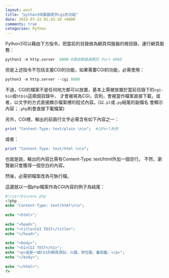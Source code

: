 ```yaml
---
layout: post
title: "python3伺服器提供cgi的功能"
date: 2015-07-22 01:43:10 +0800
comments: true
categories: Python
---
```

Python3可以藉由下方指令，把當前的目錄做為網頁伺服器的根目錄，運行網頁服務：

``` python
python3 -m http.server  8000 #開啟網路服務於 Port 8000
```

但是上述指令不包括支援CGI的功能，如果需要CGI的功能，必需使用：

``` python
python3 -m http.server --cgi 8000 
```
<!-- more -->

不過，CGI的檔案不是任何地方都可以放置，基本上需被放置於當前目錄下的<code>cgi-bin</code>或<code>htbin</code>這兩個目錄中， 才會被視為CGI，否則，會被當作檔案直接下載，或者，以文字的方式直接顯示檔案裡的程式內容。(以<code>.pl</code>或<code>.py</code>結尾的副檔名 會顯示內容；<code>.php</code>則會直接下載檔案)

另外，CGI裡，輸出的前兩行文字必需含有如下內容之一：

``` perl
print "Content-Type: text/plain \n\n";  #以Perl為例
```

或者：

``` perl
print "Content-Type: text/html \n\n";
```

也就是說，輸出的內容比需有Content-Type: text/html外加一個空行。 不然，瀏覽器只會獲得一個空白的內容。

然後，必需把檔案改為可執行檔。

這邊就以一個php檔案作為CGI內容的例子為結尾：

``` php
#!/usr/bin/env php
<?php
echo "Content-Type: text/html\n\n";
 
echo "<html>";
 
echo "<head>";
echo "<title>CGI TEST</title>";
echo "</head>";
 
echo "<body>";
echo "<h1>CGI TEST</h1>";
echo "<p>這是一個CGI的網頁測試。火腿。荷包蛋。蕃茄醬。</p>";
echo "</body>";
 
echo "</html>";
?>
```
